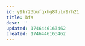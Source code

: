 ```yaml
---
id: y9br23bufqxhg8fulr9rh21
title: bfs
desc: ''
updated: 1746446163462
created: 1746446163462
---
```

